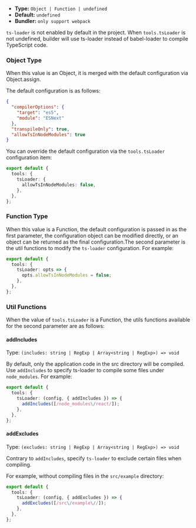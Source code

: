 - **Type:** `Object | Function | undefined`
- **Default:** `undefined`
- **Bundler:** `only support webpack`

`ts-loader` is not enabled by default in the project. When `tools.tsLoader` is not undefined, builder will use ts-loader instead of babel-loader to compile TypeScript code.

### Object Type

When this value is an Object, it is merged with the default configuration via Object.assign.

The default configuration is as follows:

```json
{
  "compilerOptions": {
    "target": "es5",
    "module": "ESNext"
  },
  "transpileOnly": true,
  "allowTsInNodeModules": true
}
```

You can override the default configuration via the `tools.tsLoader` configuration item:

```ts
export default {
  tools: {
    tsLoader: {
      allowTsInNodeModules: false,
    },
  },
};
```

### Function Type

When this value is a Function, the default configuration is passed in as the first parameter, the configuration object can be modified directly, or an object can be returned as the final configuration.The second parameter is the util functions to modify the `ts-loader` configuration. For example:

```ts
export default {
  tools: {
    tsLoader: opts => {
      opts.allowTsInNodeModules = false;
    },
  },
};
```

### Util Functions

When the value of `tools.tsLoader` is a Function, the utils functions available for the second parameter are as follows:

#### addIncludes

Type: `(includes: string | RegExp | Array<string | RegExp>) => void`

By default, only the application code in the src directory will be compiled. Use `addIncludes` to specify ts-loader to compile some files under `node_modules`. For example:

```ts
export default {
  tools: {
    tsLoader: (config, { addIncludes }) => {
      addIncludes([/node_modules\/react/]);
    },
  },
};
```

#### addExcludes

Type: `(excludes: string | RegExp | Array<string | RegExp>) => void`

Contrary to `addIncludes`, specify `ts-loader` to exclude certain files when compiling.

For example, without compiling files in the `src/example` directory:

```ts
export default {
  tools: {
    tsLoader: (config, { addExcludes }) => {
      addExcludes([/src\/example\//]);
    },
  },
};
```
